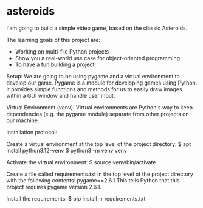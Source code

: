 # asteroids
I'am going to build a simple video game, based on the classic Asteroids.

The learning goals of this project are:
- Working on multi-file Python projects
- Show you a real-world use case for object-oriented programming
- To have a fun building a project!

Setup:
We are going to be using pygame and a virtual environment to develop our game.
Pygame is a module for developing games using Python. It provides simple functions and methods for us to easily draw images within a GUI window and handle user input.

Virtual Environment (venv):
Virtual environments are Python's way to keep dependencies (e.g. the pygame module) separate from other projects on our machine.

Installation protocol:

Create a virtual environment at the top level of the project directory:
$ apt install python3.12-venv
$ python3 -m venv venv

Activate the virtual environment:
$ source venv/bin/activate

Create a file called requirements.txt in the top level of the project directory with the following contents:
pygame==2.6.1
This tells Python that this project requires pygame version 2.6.1.

Install the requirements:
$ pip install -r requirements.txt